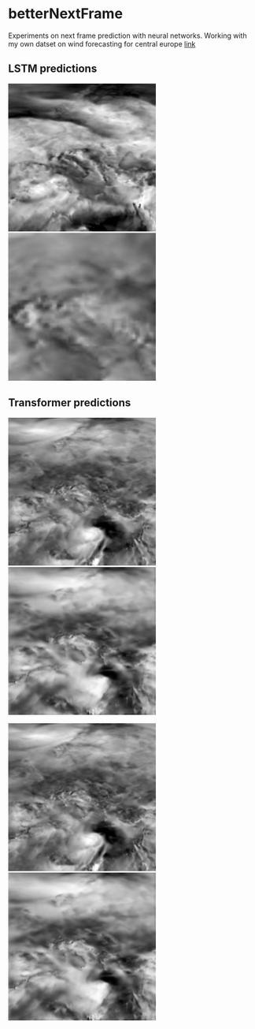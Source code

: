 # betterNextFrame
Experiments on next frame prediction with neural networks.
Working with my own datset on wind forecasting for central europe [link](https://www.kaggle.com/datasets/fastrmerizivic/2m-temperature-hourly-2022-continental-europe)

## LSTM predictions


<img src="https://github.com/fmerizzi/betterNextFrame/blob/main/lstm/2023-03-13%2014:27:07.388693fullpred.gif" width="300" height="300">


<img src="https://github.com/fmerizzi/betterNextFrame/blob/main/lstm/2023-03-14%2011:36:18.145541fullpred.gif" width="300" height="300">


## Transformer predictions


<img src="https://github.com/fmerizzi/betterNextFrame/blob/main/transformer/examples/2023-03-14%2018:13:18.504667x.gif" width="300" height="300"><img src="https://github.com/fmerizzi/betterNextFrame/blob/main/transformer/examples/2023-03-14%2018:13:18.529239y.gif" width="300" height="300">


<img src="https://github.com/fmerizzi/betterNextFrame/blob/main/transformer/examples/2023-03-14%2018:14:22.675991x.gif" width="300" height="300"><img src="https://github.com/fmerizzi/betterNextFrame/blob/main/transformer/examples/2023-03-14%2018:14:22.724159y.gif" width="300" height="300">
